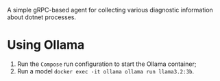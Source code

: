 A simple gRPC-based agent for collecting various diagnostic information about dotnet processes.

# Using Ollama

1. Run the `Compose` run configuration to start the Ollama container;
2. Run a model `docker exec -it ollama ollama run llama3.2:3b`.